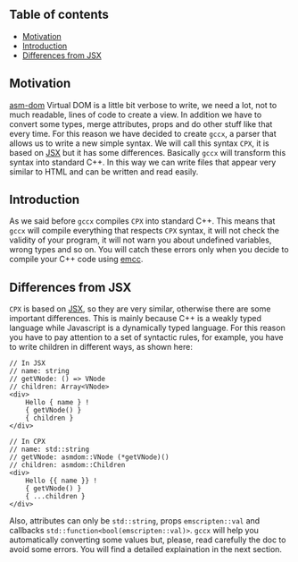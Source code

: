 ## Table of contents

- [Motivation](#motivation)
- [Introduction](#introduction)
- [Differences from JSX](#differences-from-jsx)

## Motivation

[asm-dom](https://github.com/mbasso/asm-dom) Virtual DOM is a little bit verbose to write, we need a lot, not to much readable, lines of code to create a view. In addition we have to convert some types, merge attributes, props and do other stuff like that every time. For this reason we have decided to create `gccx`, a parser that allows us to write a new simple syntax. We will call this syntax `CPX`, it is based on [JSX](https://facebook.github.io/jsx/) but it has some differences. Basically `gccx` will transform this syntax into standard C++. In this way we can write files that appear very similar to HTML and can be written and read easily.

## Introduction

As we said before `gccx` compiles `CPX` into standard C++. This means that `gccx` will compile everything that respects `CPX` syntax, it will not check the validity of your program, it will not warn you about undefined variables, wrong types and so on. You will catch these errors only when you decide to compile your C++ code using [emcc](http://kripken.github.io/emscripten-site/).

## Differences from JSX

`CPX` is based on [JSX](https://facebook.github.io/jsx/), so they are very similar, otherwise there are some important differences. This is mainly because C++ is a weakly typed language while Javascript is a dynamically typed language.
For this reason you have to pay attention to a set of syntactic rules, for example, you have to write children in different ways, as shown here:

```
// In JSX
// name: string
// getVNode: () => VNode
// children: Array<VNode>
<div>
	Hello { name } !
	{ getVNode() }
	{ children }
</div>

// In CPX
// name: std::string
// getVNode: asmdom::VNode (*getVNode)()
// children: asmdom::Children
<div>
	Hello {{ name }} !
	{ getVNode() }
	{ ...children }
</div>
```

Also, attributes can only be `std::string`, props `emscripten::val` and callbacks `std::function<bool(emscripten::val)>`. `gccx` will help you automatically converting some values but, please, read carefully the doc to avoid some errors. You will find a detailed explaination in the next section.

